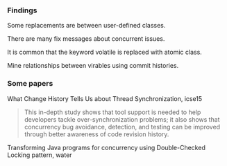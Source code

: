 ### Findings
Some replacements are between user-defined classes.

There are many fix messages about concurrent issues.

It is common that the keyword volatile is replaced with atomic class.

Mine relationships between virables using commit histories.

### Some papers
What Change History Tells Us about Thread Synchronization, icse15
> This in-depth study shows that tool support is needed to help developers tackle over-synchronization problems; it also shows that concurrency bug avoidance, detection, and testing can be improved through better awareness of code revision history.

Transforming Java programs for concurrency using Double-Checked Locking pattern, water
